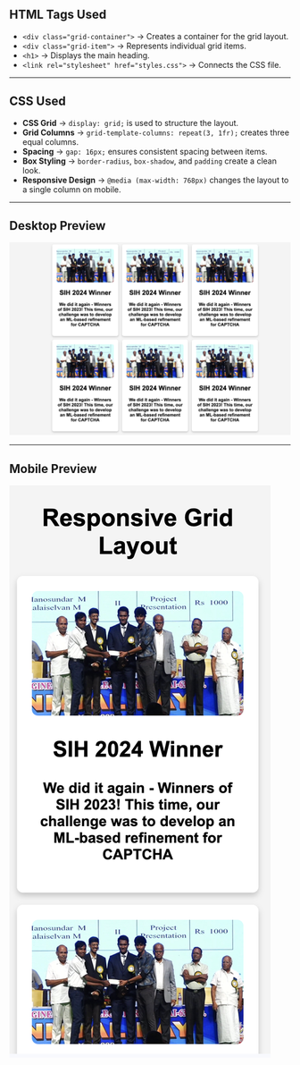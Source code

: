 ## HTML Tags Used
- `<div class="grid-container">` → Creates a container for the grid layout.
- `<div class="grid-item">` → Represents individual grid items.
- `<h1>` → Displays the main heading.
- `<link rel="stylesheet" href="styles.css">` → Connects the CSS file.

---

## CSS Used
- **CSS Grid** → `display: grid;` is used to structure the layout.
- **Grid Columns** → `grid-template-columns: repeat(3, 1fr);` creates three equal columns.
- **Spacing** → `gap: 16px;` ensures consistent spacing between items.
- **Box Styling** → `border-radius`, `box-shadow`, and `padding` create a clean look.
- **Responsive Design** → `@media (max-width: 768px)` changes the layout to a single column on mobile.


---

## Desktop Preview
![Portfolio Website Preview](assets/desktop-View.png)

---

## Mobile Preview
![Portfolio Website Preview](assets/mobile-View.png)
